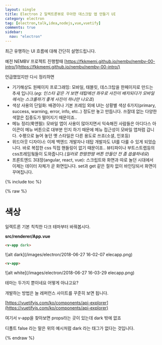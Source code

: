 ```yaml
---
layout: single
title: Electron 2 일렉트론뷰로 우아한 데스크탑 앱 만들기 UI
category: electron
tag: [electron,talk,idea,nodejs,vue,vuetify]
comments: true
sidebar:
  nav: "electron"
---
```


최근 유행하는 UI 흐름에 대해 간단히 설명드립니다.

예전 NEMBV 프로젝트 진행할때 [https://fkkmemi.github.io/nembv/nembv-00-intro/](https://fkkmemi.github.io/nembv/nembv-00-intro/)

언급했었지만 다시 정리하면 

- 기기해상도 원페이지 프로그래밍: 모바일, 태블릿, 데스크탑을 한페이지로 만드는 추새 입니다.(_eg: 인스타 같은 거 보면 데탑에선 좌우로 사진이 배치되다가 모바일에서는 스크롤하기 좋게 사진이 하나만 나오죠_)
- 색상 사용의 단일화: 배경이나 기본 프레임 외에 UI는 상황별 색상 6가지(primary, success, warning, error, info, etc..) 정도만 놓고 만듭니다. 쓰잘데 없는 다양한 색깔은 집중도가 떨어지기 때문이죠..
- 메뉴 정리(룩앤필): 모바일 앱이 사용이 많아지면서 익숙해진 사람들은 아디다스 아이콘이 메뉴 버튼으로 대부분 인지 하기 때문에 메뉴 접근성이 모바일 앱처럼 갑니다. 수평으로 늘어 놓던 옛 스타일은 다른 용도로 쓰죠(소셜, 인포등)
- 위드아웃 디자이너: 이제 백엔드 개발자나 데탑 개발자도 UI를 다룰 수 있게 되었습니다. 바로 복잡한 css 직접 핸들링이 없기 때문이죠.. 뷰티파이나 부트스트랩등의 css프레임웤들이 도와줍니다.(_일러로 한땀한땀 버튼 만들던 전 좀 씁쓸하네요_)
- 프론트엔드 3대장(angular, react, vue): 스크립트와 화면과 따로 놀던 시대에서 이제는 데이터 자체가 곧 화면입니다. set과 get 같은 절차 없이 바인딩되서 화면이 꾸며집니다.     

{% include toc %}

{% raw %}

# 색상

일렉트론 기본 칙칙한 다크 테마부터 바꿔봅시다.

**src/renderer/App.vue**    
```html
<v-app dark>
```
![alt dark](/images/electron/2018-06-27 16-02-07 elecapp.png)

```html
<v-app>
```
![alt white](/images/electron/2018-06-27 16-03-29 elecapp.png)

테마는 두가지 뿐이네요 어떻게 아냐고요?

개발하는 방법은 늘 레퍼런스 사이트를 꾸준히 보면 됩니다.

[https://vuetifyjs.com/ko/components/api-explorer](https://vuetifyjs.com/ko/components/api-explorer)

여기서 v-app을 찾아보면 props라는 곳이 있는데 dark 밖에 없죠

디폴트 false 라는 말은 위의 예시처럼 dark 라는 태그가 없다는 것입니다. 

{% endraw %}